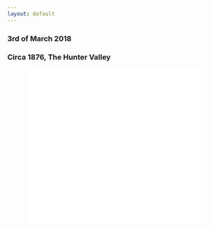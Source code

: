 ```yaml
---
layout: default
---
```


<h3 class="fancy">3rd of March 2018</h3>
<h3 class="fancy">Circa 1876, The Hunter Valley</h3>

<iframe style="margin: 0 auto; display: block; border: none; height: 350px; width: 80%;" src="//www.google.com/maps/embed/v1/place?q=64%20Halls%20Rd,%20Pokolbin%20NSW%202320&zoom=17&key=AIzaSyCr0Q1Dw3aEjbs_ThsrQwZ4RRHJCrZbG1w">
</iframe>
